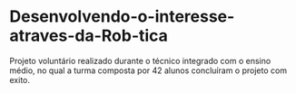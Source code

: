 # Desenvolvendo-o-interesse-atraves-da-Rob-tica
Projeto voluntário realizado durante o técnico integrado com o ensino médio, no qual a turma composta por 42 alunos concluíram o projeto com exito.
